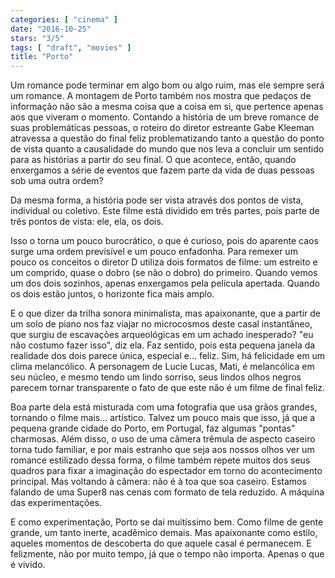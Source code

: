 ```yaml
---
categories: [ "cinema" ]
date: "2016-10-25"
stars: "3/5"
tags: [ "draft", "movies" ]
title: "Porto"
---
```

Um romance pode terminar em algo bom ou algo ruim, mas ele sempre será
um romance. A montagem de Porto também nos mostra que pedaços de
informação não são a mesma coisa que a coisa em si, que pertence
apenas aos que viveram o momento. Contando a história de um breve
romance de suas problemáticas pessoas, o roteiro do diretor estreante
Gabe Kleeman atravessa a questão do final feliz problematizando tanto
a questão do ponto de vista quanto a causalidade do mundo que nos leva
a concluir um sentido para as histórias a partir do seu final. O que
acontece, então, quando enxergamos a série de eventos que fazem parte
da vida de duas pessoas sob uma outra ordem? 

Da mesma forma, a história pode ser vista através dos pontos de vista,
individual ou coletivo. Este filme está dividido em três partes,
pois parte de três pontos de vista: ele, ela, os dois.

Isso o torna um pouco burocrático, o que é curioso, pois do aparente
caos surge uma ordem previsível e um pouco enfadonha. Para remexer um
pouco os conceitos o diretor D utiliza dois formatos de filme: um estreito
e um comprido, quase o dobro (se não o dobro) do primeiro. Quando vemos
um dos dois sozinhos, apenas enxergamos pela película apertada. Quando
os dois estão juntos, o horizonte fica mais amplo.

E o que dizer da trilha sonora minimalista, mas apaixonante, que a
partir de um solo de piano nos faz viajar no microcosmos deste casal
instantâneo, que surgiu de escavações arqueológicas em um achado
inesperado? "eu não costumo fazer isso", diz ela. Faz sentido, pois
esta pequena janela da realidade dos dois parece única, especial
e... feliz. Sim, há felicidade em um clima melancólico. A personagem
de Lucie Lucas, Mati, é melancólica em seu núcleo, e mesmo tendo um
lindo sorriso, seus lindos olhos negros parecem tornar transparente o
fato de que este não é um filme de final feliz.

Boa parte dela está misturada com uma fotografia que usa grãos grandes,
tornando o filme mais... artístico. Talvez um pouco mais que isso, já
que a pequena grande cidade do Porto, em Portugal, faz algumas "pontas"
charmosas. Além disso, o uso de uma câmera trêmula de aspecto caseiro
torna tudo familiar, e por mais estranho que seja aos nossos olhos
ver um romance estilizado dessa forma, o filme também repete muitos
dos seus quadros para fixar a imaginação do espectador em torno do
acontecimento principal. Mas voltando à câmera: não é à toa que
soa caseiro. Estamos falando de uma Super8 nas cenas com formato de tela
reduzido. A máquina das experimentações.

E como experimentação, Porto se dai muitíssimo bem. Como filme de gente
grande, um tanto inerte, acadêmico demais. Mas apaixonante como estilo,
aqueles momentos de descoberta do que aquele casal é permanecem. E
felizmente, não por muito tempo, já que o tempo não importa. Apenas
o que é vivido.
